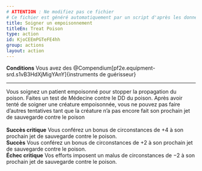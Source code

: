 ```yaml
---
# ATTENTION : Ne modifiez pas ce fichier
# Ce fichier est généré automatiquement par un script d'après les données du module Foundry VTT officiel et de sa traduction
title: Soigner un empoisonnement
titleEn: Treat Poison
type: action
id: KjoCEEmPGTeFE4hh
group: actions
layout: action
---
```

<p><span id="ctl00_MainContent_DetailedOutput"><strong>Conditions</strong> Vous avez des @Compendium[pf2e.equipment-srd.s1vB3HdXjMigYAnY]{instruments de guérisseur}</span></p><hr /><p>Vous soignez un patient empoisonné pour stopper la propagation du poison. Faites un test de Médecine contre le DD du poison. Après avoir tenté de soigner une créature empoisonnée, vous ne pouvez pas faire d’autres tentatives tant que la créature n’a pas encore fait son prochain jet de sauvegarde contre le poison<br /><br /><strong>Succès critique</strong> Vous conférez un bonus de circonstances de +4 à son prochain jet de sauvegarde contre le poison.<br /><strong>Succès</strong> Vous conférez un bonus de circonstances de +2 à son prochain jet de sauvegarde contre le poison.<br /><strong>Échec critique</strong> Vos efforts imposent un malus de circonstances de −2 à son prochain jet de sauvegarde contre le poison.</p>
